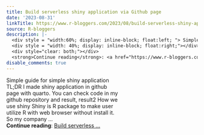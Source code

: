 ```yaml
---
title: Build serverless shiny application via Github page
date: '2023-08-31'
linkTitle: https://www.r-bloggers.com/2023/08/build-serverless-shiny-application-via-github-page/
source: R-bloggers
description: |-
  <div style = "width:60%; display: inline-block; float:left; "> Simple guide for simple shiny application  TL;DR I made shiny application in github page with quarto. You can check code in my github repository and result, result2 How we use shiny Shiny is R package to make user utilize R with web browser without install it. So my company ...</div>
  <div style = "width: 40%; display: inline-block; float:right;"></div>
  <div style="clear: both;"></div>
  <strong>Continue reading</strong>: <a href="https://www.r-bloggers.com/2023/08/build-serverless-shiny-application-via-github-page/">Build serverless ...
disable_comments: true
---
```

<div style = "width:60%; display: inline-block; float:left; "> Simple guide for simple shiny application  TL;DR I made shiny application in github page with quarto. You can check code in my github repository and result, result2 How we use shiny Shiny is R package to make user utilize R with web browser without install it. So my company ...</div>
<div style = "width: 40%; display: inline-block; float:right;"></div>
<div style="clear: both;"></div>
<strong>Continue reading</strong>: <a href="https://www.r-bloggers.com/2023/08/build-serverless-shiny-application-via-github-page/">Build serverless ...